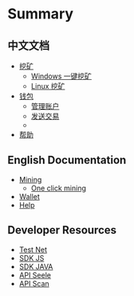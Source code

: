 # Summary

## 中文文档

* [挖矿]()
    * [Windows 一键挖矿]()
    * [Linux 挖矿]()
* [钱包]()
    * [管理账户]()
    * [发送交易]()
    * 
* [帮助]()

## English Documentation

* [Mining]()
    * [One click mining]()
* [Wallet]()
* [Help]()

## Developer Resources

* [Test Net]()
* [SDK JS]()
* [SDK JAVA]()
* [API Seele]()
* [API Scan]()